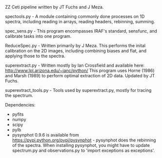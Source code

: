 ZZ Ceti pipeline written by JT Fuchs and J Meza.

spectools.py - A module containing commonly done processes on 1D spectra, including reading in arrays, reading headers, rebinning, summing.

spec_sens.py - This program encompasses IRAF's standard, sensfunc, and calibrate tasks into one program. 

ReduceSpec.py - Written primarily by J Meza. This performs the inital calibration on the 2D images, including combining biases and flat, and applying those to the spectra.

superextract.py - Written mostly by Ian Crossfield and available here: http://www.lpl.arizona.edu/~ianc/python/ This program uses Horne (1986) and Marsh (1989) to perform optimal extraction of 2D data. Updated by JT Fuchs.

superextract_tools.py - Tools used by superextract.py, mostly for tracing the spectrum.



Dependencies:
- pyfits
- numpy
- scipy
- pylb
- pysynphot 0.9.6 is available from https://pypi.python.org/pypi/pysynphot - pysynphot does the rebinning of the spectra. When installing pysynphot, you might have to update spectrum.py and observations.py to 'import exceptions as exceptions'. 
